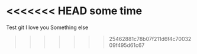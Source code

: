 <<<<<<< HEAD
some time
=======
Test git I love you Something else
>>>>>>> 25462881c78b07f211d6f4c7003209f495d61c67
